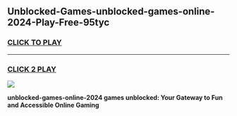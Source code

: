 
## Unblocked-Games-unblocked-games-online-2024-Play-Free-95tyc
<h3>
<a href="https://premium76.site?title=unblocked-games-online-2024&ref=22A">CLICK TO PLAY</a></h3>
<hr>

<h3>
<a href="https://premium76.site?title=unblocked-games-online-2024&ref=22A">CLICK 2 PLAY</a>
  
</h3>

<a href="https://premium76.site?title=unblocked-games-online-2024&ref=22A"><img src="https://clearcache.store/games.png"></a>


**unblocked-games-online-2024 games unblocked: Your Gateway to Fun and Accessible Online Gaming**
